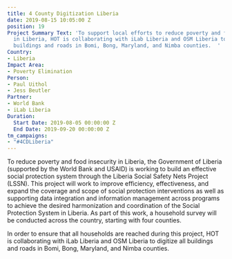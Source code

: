 ```yaml
---
title: 4 County Digitization Liberia
date: 2019-08-15 10:05:00 Z
position: 19
Project Summary Text: 'To support local efforts to reduce poverty and food insecurity
  in Liberia, HOT is collaborating with iLab Liberia and OSM Liberia to digitize all
  buildings and roads in Bomi, Bong, Maryland, and Nimba counties.  '
Country:
- Liberia
Impact Area:
- Poverty Elimination
Person:
- Paul Uithol
- Jess Beutler
Partner:
- World Bank
- iLab Liberia
Duration:
  Start Date: 2019-08-05 00:00:00 Z
  End Date: 2019-09-20 00:00:00 Z
tm_campaigns:
- "#4CDLiberia"
---
```


To reduce poverty and food insecurity in Liberia, the Government of Liberia (supported by the World Bank and USAID) is working to build an effective social protection system through the Liberia Social Safety
Nets Project (LSSN). This project will work to improve efficiency, effectiveness, and expand the coverage and scope of social protection interventions as well as supporting data integration and information management across programs to achieve the desired harmonization and coordination of the Social Protection System in Liberia. As part of this work, a household survey will be conducted across the country, starting with four counties.

In order to ensure that all households are reached during this project, HOT is collaborating with iLab Liberia and OSM Liberia to digitize all buildings and roads in Bomi, Bong, Maryland, and Nimba counties.  